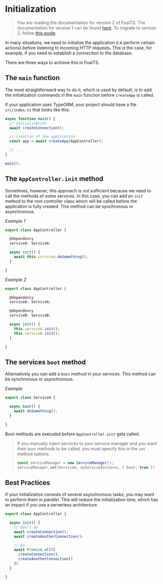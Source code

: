 # Initialization

> You are reading the documentation for version 2 of FoalTS. The documentation for version 1 can be found [here](#). To migrate to version 2, follow [this guide](../upgrade-to-v2/index.md).

In many situations, we need to initialize the application (i.e perform certain actions) before listening to incoming HTTP requests. This is the case, for example, if you need to establish a connection to the database.

There are three ways to achieve this in FoalTS.

## The `main` function

The most straightforward way to do it, which is used by default, is to add the initialization commands in the `main` function before `createApp` is called.

If your application uses TypeORM, your project should have a file `src/index.ts` that looks like this:

```typescript
async function main() {
  // Initialization
  await createConnection();

  // Creation of the application
  const app = await createApp(AppController);

  // ...
}

main();
```

## The `AppController.init` method

Sometimes, however, this approach is not sufficient because we need to call the methods of some services. In this case, you can add an `init` method to the root controller class which will be called before the application is fully created. This method can be synchronous or asynchronous.

*Example 1*
```typescript
export class AppController {

  @dependency
  serviceA: ServiceA;

  async init() {
    await this.serviceA.doSomething();
  }

}
```

*Example 2*
```typescript
export class AppController {

  @dependency
  serviceA: ServiceA;

  @dependency
  serviceB: ServiceB;

  async init() {
    this.serviceA.init();
    this.serviceB.init();
  }

}
```

## The services `boot` method

Alternatively you can add a `boot` method in your services. This method can be synchronous or asynchronous.

*Example*
```typescript
export class ServiceA {

  async boot() {
    await doSomething();
  }

}
```

Boot methods are executed before `AppController.init` gets called.

> If you manually inject services to your service manager and you want their `boot` methods to be called, you must specify this in the `set` method options.
> 
> ```typescript
> const serviceManager = new ServiceManager();
> serviceManager.set(ServiceA, myServiceInstance, { boot: true })
> ```

## Best Practices

If your initialization consists of several asynchronous tasks, you may want to perform them in *parallel*. This will reduce the initialization time, which has an impact if you use a serverless architecture.

```typescript
export class AppController {

  async init() {
    // Don't do
    await createConnection();
    await createAnotherConnection();

    // Do
    await Promise.all([
      createConnection(),
      createAnotherConnection()
    ])
  }

}
```
